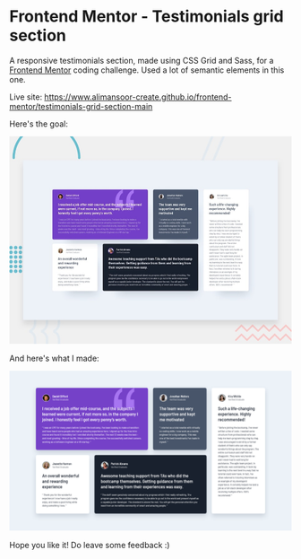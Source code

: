 # Frontend Mentor - Testimonials grid section

A responsive testimonials section, made using CSS Grid and Sass, for a [Frontend Mentor](https://www.frontendmentor.io) coding challenge. Used a lot of semantic elements in this one.

Live site: https://www.alimansoor-create.github.io/frontend-mentor/testimonials-grid-section-main

Here's the goal:

![Design preview for the Testimonials grid section coding challenge](./design/desktop-preview.jpg)

And here's what I made:

![Design preview for the Testimonials grid section coding challenge](./images/screenshot.png)

Hope you like it!
Do leave some feedback :)
